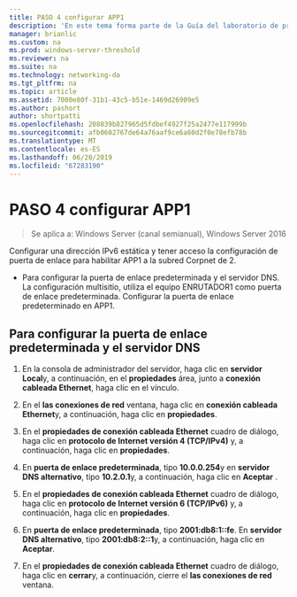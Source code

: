 ```yaml
---
title: PASO 4 configurar APP1
description: 'En este tema forma parte de la Guía del laboratorio de pruebas: demostrar una implementación de multisitio de DirectAccess para Windows Server 2016'
manager: brianlic
ms.custom: na
ms.prod: windows-server-threshold
ms.reviewer: na
ms.suite: na
ms.technology: networking-da
ms.tgt_pltfrm: na
ms.topic: article
ms.assetid: 7000e80f-31b1-43c5-b51e-1469d26909e5
ms.author: pashort
author: shortpatti
ms.openlocfilehash: 208839b827965d5fdbef4927f25a2477e117999b
ms.sourcegitcommit: afb0602767de64a76aaf9ce6a60d2f0e78efb78b
ms.translationtype: MT
ms.contentlocale: es-ES
ms.lasthandoff: 06/20/2019
ms.locfileid: "67283190"
---
```

# <a name="step-4-configure-app1"></a>PASO 4 configurar APP1

>Se aplica a: Windows Server (canal semianual), Windows Server 2016

Configurar una dirección IPv6 estática y tener acceso la configuración de puerta de enlace para habilitar APP1 a la subred Corpnet de 2.  
  
- Para configurar la puerta de enlace predeterminada y el servidor DNS. La configuración multisitio, utiliza el equipo ENRUTADOR1 como puerta de enlace predeterminada. Configurar la puerta de enlace predeterminado en APP1.  
  
## <a name="to-configure-the-default-gateway-and-dns-server"></a>Para configurar la puerta de enlace predeterminada y el servidor DNS  
  
1.  En la consola de administrador del servidor, haga clic en **servidor Local**y, a continuación, en el **propiedades** área, junto a **conexión cableada Ethernet**, haga clic en el vínculo.  
  
2.  En el **las conexiones de red** ventana, haga clic en **conexión cableada Ethernet**y, a continuación, haga clic en **propiedades**.  
  
3.  En el **propiedades de conexión cableada Ethernet** cuadro de diálogo, haga clic en **protocolo de Internet versión 4 (TCP/IPv4)** y, a continuación, haga clic en **propiedades**.  
  
4.  En **puerta de enlace predeterminada**, tipo **10.0.0.254**y en **servidor DNS alternativo**, tipo **10.2.0.1**y, a continuación, haga clic en **Aceptar** .  
  
5.  En el **propiedades de conexión cableada Ethernet** cuadro de diálogo, haga clic en **protocolo de Internet versión 6 (TCP/IPv6)** y, a continuación, haga clic en **propiedades**.  
  
6.  En **puerta de enlace predeterminada**, tipo **2001:db8:1::fe**. En **servidor DNS alternativo**, tipo **2001:db8:2::1**y, a continuación, haga clic en **Aceptar**.  
  
7.  En el **propiedades de conexión cableada Ethernet** cuadro de diálogo, haga clic en **cerrar**y, a continuación, cierre el **las conexiones de red** ventana.  
  


